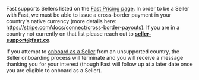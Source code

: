 Fast supports Sellers listed on the [Fast Pricing page](https://fast.co/pricing). In order to be a Seller with Fast, we must be able to issue a cross-border payment in your country's native currency (more details here: https://stripe.com/docs/connect/cross-border-payouts). If you are in a country not currently on that list please reach out to [**seller-support@fast.co**](mailto:seller-support@fast.co).

If you attempt to [onboard as a Seller](https://v2.fast.co/get-started) from an unsupported country, the Seller onboarding process will terminate and you will receive a message thanking you for your interest (though Fast will follow up at a later date once you are eligible to onboard as a Seller).
